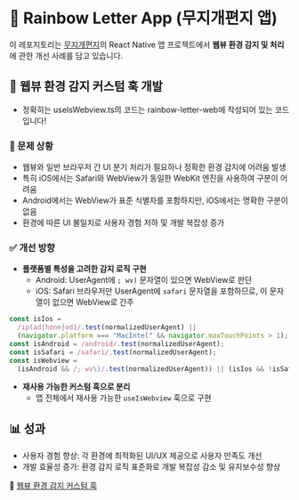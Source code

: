 # 🌈 Rainbow Letter App (무지개편지 앱)

이 레포지토리는 [무지개편지](https://rainbowletter.co.kr/)의 React Native 앱 프로젝트에서 **웹뷰 환경 감지 및 처리**에 관한 개선 사례를 담고 있습니다.

## 📱 웹뷰 환경 감지 커스텀 훅 개발

- 정확히는 useIsWebview.ts의 코드는 rainbow-letter-web에 작성되어 있는 코드입니다!

### 🤯 문제 상황

- 웹뷰와 일반 브라우저 간 UI 분기 처리가 필요하나 정확한 환경 감지에 어려움 발생
- 특히 iOS에서는 Safari와 WebView가 동일한 WebKit 엔진을 사용하여 구분이 어려움
- Android에서는 WebView가 표준 식별자를 포함하지만, iOS에서는 명확한 구분이 없음
- 환경에 따른 UI 불일치로 사용자 경험 저하 및 개발 복잡성 증가

### ✅ 개선 방향

- **플랫폼별 특성을 고려한 감지 로직 구현**
  - Android: UserAgent에 `; wv)` 문자열이 있으면 WebView로 판단
  - iOS: Safari 브라우저만 UserAgent에 `safari` 문자열을 포함하므로, 이 문자열이 없으면 WebView로 간주

```typescript
const isIos =
  /ip(ad|hone|od)/.test(normalizedUserAgent) ||
  (navigator.platform === "MacIntel" && navigator.maxTouchPoints > 1);
const isAndroid = /android/.test(normalizedUserAgent);
const isSafari = /safari/.test(normalizedUserAgent);
const isWebview =
  (isAndroid && /; wv\)/.test(normalizedUserAgent)) || (isIos && !isSafari);
```

- **재사용 가능한 커스텀 훅으로 분리**
  - 앱 전체에서 재사용 가능한 `useIsWebview` 훅으로 구현

## 📊 성과

- 사용자 경험 향상: 각 환경에 최적화된 UI/UX 제공으로 사용자 만족도 개선
- 개발 효율성 증가: 환경 감지 로직 표준화로 개발 복잡성 감소 및 유지보수성 향상

📄 [웹뷰 환경 감지 커스텀 훅](./src/useIsWebview.example.ts.ts)
